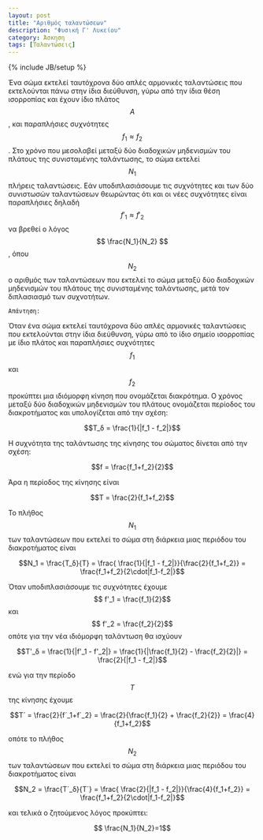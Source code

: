 ```yaml
---
layout: post
title: "Αριθμός ταλαντώσεων"
description: "Φυσική Γ' Λυκείου"
category: Άσκηση
tags: [Ταλαντώσεις]
---
```

{% include JB/setup %}

Ένα σώμα εκτελεί ταυτόχρονα δύο απλές αρμονικές ταλαντώσεις που εκτελούνται πάνω στην ίδια διεύθυνση, γύρω από την ίδια θέση ισορροπίας και έχουν ίδιο πλάτος $$Α$$, και παραπλήσιες συχνότητες $$ f_1 \approx f_2 $$. Στο χρόνο που μεσολαβεί μεταξύ δύο διαδοχικών μηδενισμών του πλάτους της συνισταμένης ταλάντωσης, το σώμα εκτελεί $$Ν_1$$ πλήρεις ταλαντώσεις. Εάν υποδιπλασιάσουμε τις συχνότητες και των δύο συνιστωσών ταλαντώσεων θεωρώντας ότι και οι νέες συχνότητες είναι παραπλήσιες δηλαδή $$ f'_1 \approx f'_2 $$ να βρεθεί ο λόγος $$ \frac{N_1}{N_2} $$, όπου $$ Ν_2 $$ ο αριθμός των ταλαντώσεων που εκτελεί το σώμα μεταξύ δύο διαδοχικών μηδενισμών του πλάτους της συνισταμένης ταλάντωσης, μετά τον διπλασιασμό των συχνοτήτων.

`Απάντηση:`

Όταν ένα σώμα εκτελεί ταυτόχρονα δύο απλές αρμονικές ταλαντώσεις που εκτελούνται στην ίδια διεύθυνση, γύρω από το ίδιο σημείο ισορροπίας με ίδιο πλάτος και παραπλήσιες συχνότητες $$f_1$$ και $$f_2$$ προκύπτει μια ιδιόμορφη κίνηση που ονομάζεται διακρότημα.
Ο χρόνος μεταξύ δύο διαδοχικών μηδενισμών του πλάτους ονομάζεται περίοδος του διακροτήματος και υπολογίζεται από την σχέση:

$$T_δ = \frac{1}{|f_1 - f_2|}$$

Η συχνότητα της ταλάντωσης της κίνησης του σώματος δίνεται από την σχέση:

$$f = \frac{f_1+f_2}{2}$$

Άρα η περίοδος της κίνησης είναι

$$T = \frac{2}{f_1+f_2}$$

Το πλήθος $$Ν_1$$ των ταλαντώσεων που εκτελεί το σώμα στη διάρκεια μιας περιόδου του διακροτήματος είναι

$$Ν_1 = \frac{T_δ}{Τ} = \frac{ \frac{1}{|f_1 - f_2|}}{\frac{2}{f_1+f_2}} = \frac{f_1+f_2}{2\cdot|f_1-f_2|}$$

Όταν υποδιπλασιάσουμε τις συχνότητες έχουμε $$ f'_1 = \frac{f_1}{2}$$ και $$ f'_2 = \frac{f_2}{2}$$ οπότε για την νέα ιδιόμορφη ταλάντωση θα ισχύουν

$$T'_δ = \frac{1}{|f'_1 - f'_2|} = \frac{1}{|\frac{f_1}{2} - \frac{f_2}{2}|} =  \frac{2}{|f_1 - f_2|}$$

ενώ για την περίοδο $$Τ$$ της κίνησης έχουμε

$$T´ = \frac{2}{f´_1+f´_2} = \frac{2}{\frac{f_1}{2} + \frac{f_2}{2}} = \frac{4}{f_1+f_2}$$

οπότε το πλήθος $$Ν_2$$ των ταλαντώσεων που εκτελεί το σώμα στη διάρκεια μιας περιόδου του διακροτήματος είναι

$$Ν_2 = \frac{T´_δ}{Τ´} = \frac{ \frac{2}{|f_1 - f_2|}}{\frac{4}{f_1+f_2}} = \frac{f_1+f_2}{2\cdot|f_1-f_2|}$$

και τελικά ο ζητούμενος λόγος προκύπτει:

$$ \frac{N_1}{N_2}=1$$